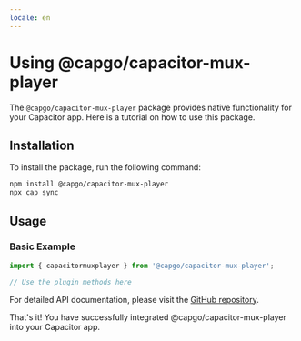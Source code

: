 ```yaml
---
locale: en
---
```

# Using @capgo/capacitor-mux-player

The `@capgo/capacitor-mux-player` package provides native functionality for your Capacitor app. Here is a tutorial on how to use this package.

## Installation

To install the package, run the following command:

```bash
npm install @capgo/capacitor-mux-player
npx cap sync
```

## Usage

### Basic Example

```typescript
import { capacitormuxplayer } from '@capgo/capacitor-mux-player';

// Use the plugin methods here
```

For detailed API documentation, please visit the [GitHub repository](https://github.com/Cap-go/capacitor-mux-player).

That's it! You have successfully integrated @capgo/capacitor-mux-player into your Capacitor app.
